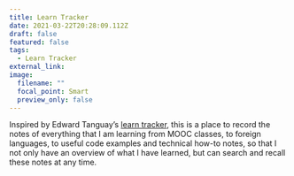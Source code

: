 ```yaml
---
title: Learn Tracker
date: 2021-03-22T20:28:09.112Z
draft: false
featured: false
tags:
  - Learn Tracker
external_link:
image:
  filename: ""
  focal_point: Smart
  preview_only: false
---
```

Inspired by Edward Tanguay’s [learn tracker](http://tanguay.info/learntracker/page/home), this is a place to record the notes of everything that I am learning from MOOC classes, to foreign languages, to useful code examples and technical how-to notes, so that I not only have an overview of what I have learned, but can search and recall these notes at any time.